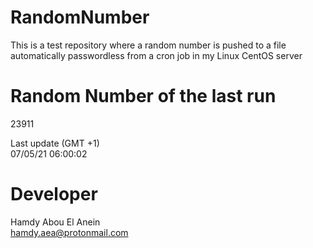 # RandomNumber    
This is a test repository where a random number is pushed to a file automatically passwordless from a cron job in my Linux CentOS server    
# Random Number of the last run   
23911
      
Last update (GMT +1)    
07/05/21 06:00:02
# Developer    
Hamdy Abou El Anein   
hamdy.aea@protonmail.com
